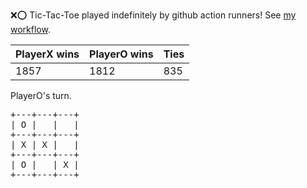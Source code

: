 :x::o: Tic-Tac-Toe played indefinitely by github action runners! See [my workflow](.github/workflows/play.yaml).

|PlayerX wins|PlayerO wins|Ties|
|-|-|-|
|1857|1812|835|

PlayerO's turn.

<pre>
+---+---+---+
| O |   |   |
+---+---+---+
| X | X |   |
+---+---+---+
| O |   | X |
+---+---+---+
</pre>